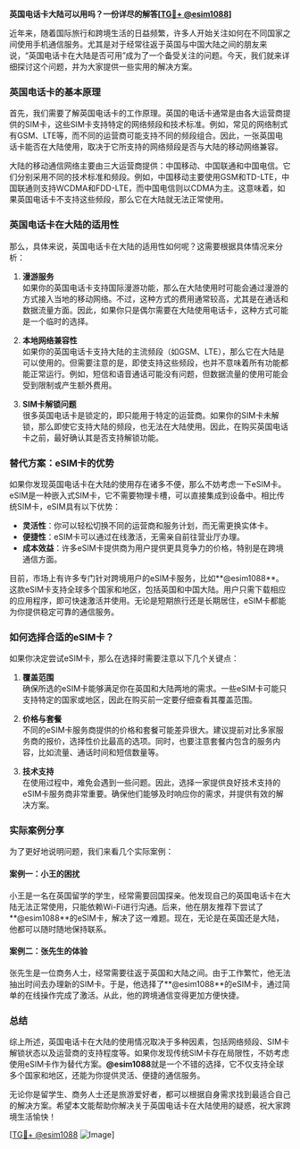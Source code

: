 **英国电话卡大陆可以用吗？一份详尽的解答[[TG💪+ @esim1088](https://t.me/s/esim1088)]**

近年来，随着国际旅行和跨境生活的日益频繁，许多人开始关注如何在不同国家之间使用手机通信服务。尤其是对于经常往返于英国与中国大陆之间的朋友来说，“英国电话卡在大陆是否可用”成为了一个备受关注的问题。今天，我们就来详细探讨这个问题，并为大家提供一些实用的解决方案。

### 英国电话卡的基本原理

首先，我们需要了解英国电话卡的工作原理。英国的电话卡通常是由各大运营商提供的SIM卡，这些SIM卡支持特定的网络频段和技术标准。例如，常见的网络制式有GSM、LTE等，而不同的运营商可能支持不同的频段组合。因此，一张英国电话卡能否在大陆使用，取决于它所支持的网络频段是否与大陆的移动网络兼容。

大陆的移动通信网络主要由三大运营商提供：中国移动、中国联通和中国电信。它们分别采用不同的技术标准和频段。例如，中国移动主要使用GSM和TD-LTE，中国联通则支持WCDMA和FDD-LTE，而中国电信则以CDMA为主。这意味着，如果英国电话卡不支持这些频段，那么它在大陆就无法正常使用。

### 英国电话卡在大陆的适用性

那么，具体来说，英国电话卡在大陆的适用性如何呢？这需要根据具体情况来分析：

1. **漫游服务**  
   如果你的英国电话卡支持国际漫游功能，那么在大陆使用时可能会通过漫游的方式接入当地的移动网络。不过，这种方式的费用通常较高，尤其是在通话和数据流量方面。因此，如果你只是偶尔需要在大陆使用电话卡，这种方式可能是一个临时的选择。

2. **本地网络兼容性**  
   如果你的英国电话卡支持大陆的主流频段（如GSM、LTE），那么它在大陆是可以使用的。但需要注意的是，即使支持这些频段，也并不意味着所有功能都能正常运行。例如，短信和语音通话可能没有问题，但数据流量的使用可能会受到限制或产生额外费用。

3. **SIM卡解锁问题**  
   很多英国电话卡是锁定的，即只能用于特定的运营商。如果你的SIM卡未解锁，那么即使它支持大陆的频段，也无法在大陆使用。因此，在购买英国电话卡之前，最好确认其是否支持解锁功能。

### 替代方案：eSIM卡的优势

如果你发现英国电话卡在大陆的使用存在诸多不便，那么不妨考虑一下eSIM卡。eSIM是一种嵌入式SIM卡，它不需要物理卡槽，可以直接集成到设备中。相比传统SIM卡，eSIM具有以下优势：

- **灵活性**：你可以轻松切换不同的运营商和服务计划，而无需更换实体卡。
- **便捷性**：eSIM卡可以通过在线激活，无需亲自前往营业厅办理。
- **成本效益**：许多eSIM卡提供商为用户提供更具竞争力的价格，特别是在跨境通信方面。

目前，市场上有许多专门针对跨境用户的eSIM卡服务，比如**@esim1088**。这款eSIM卡支持全球多个国家和地区，包括英国和中国大陆。用户只需下载相应的应用程序，即可快速激活并使用。无论是短期旅行还是长期居住，eSIM卡都能为你提供稳定可靠的通信服务。

### 如何选择合适的eSIM卡？

如果你决定尝试eSIM卡，那么在选择时需要注意以下几个关键点：

1. **覆盖范围**  
   确保所选的eSIM卡能够满足你在英国和大陆两地的需求。一些eSIM卡可能只支持特定的国家或地区，因此在购买前一定要仔细查看其覆盖范围。

2. **价格与套餐**  
   不同的eSIM卡服务商提供的价格和套餐可能差异很大。建议提前对比多家服务商的报价，选择性价比最高的选项。同时，也要注意套餐内包含的服务内容，比如流量、通话时间和短信数量等。

3. **技术支持**  
   在使用过程中，难免会遇到一些问题。因此，选择一家提供良好技术支持的eSIM卡服务商非常重要。确保他们能够及时响应你的需求，并提供有效的解决方案。

### 实际案例分享

为了更好地说明问题，我们来看几个实际案例：

#### 案例一：小王的困扰  
小王是一名在英国留学的学生，经常需要回国探亲。他发现自己的英国电话卡在大陆无法正常使用，只能依赖Wi-Fi进行沟通。后来，他在朋友推荐下尝试了**@esim1088**的eSIM卡，解决了这一难题。现在，无论是在英国还是大陆，他都可以随时随地保持联系。

#### 案例二：张先生的体验  
张先生是一位商务人士，经常需要往返于英国和大陆之间。由于工作繁忙，他无法抽出时间去办理新的SIM卡。于是，他选择了**@esim1088**的eSIM卡，通过简单的在线操作完成了激活。从此，他的跨境通信变得更加方便快捷。

### 总结

综上所述，英国电话卡在大陆的使用情况取决于多种因素，包括网络频段、SIM卡解锁状态以及运营商的支持程度等。如果你发现传统SIM卡存在局限性，不妨考虑使用eSIM卡作为替代方案。**@esim1088**就是一个不错的选择，它不仅支持全球多个国家和地区，还能为你提供灵活、便捷的通信服务。

无论你是留学生、商务人士还是旅游爱好者，都可以根据自身需求找到最适合自己的解决方案。希望本文能帮助你解决关于英国电话卡在大陆使用的疑惑，祝大家跨境生活愉快！

[[TG💪+ @esim1088](https://t.me/s/esim1088) ![Image](https://i.postimg.cc/4NQfJmqS/Snipaste-2025-05-13-00-14-12.png)]